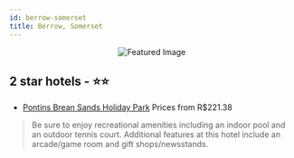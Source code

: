 ```yaml
---
id: berrow-somerset
title: Berrow, Somerset
---
```


<center><img src="https://i.travelapi.com/hotels/5000000/4260000/4251500/4251482/cb48321a_z.jpg" alt="Featured Image" /></center>


##  2 star hotels - ⭐️⭐️

-    [Pontins Brean Sands Holiday Park](https://us.hurb.com/hotels/berrow/pontins-brean-sands-holiday-park-JNP-JP163766?cmp=18055) Prices from R$221.38
   > Be sure to enjoy recreational amenities including an indoor pool and an outdoor tennis court. Additional features at this hotel include an arcade/game room and gift shops/newsstands.
